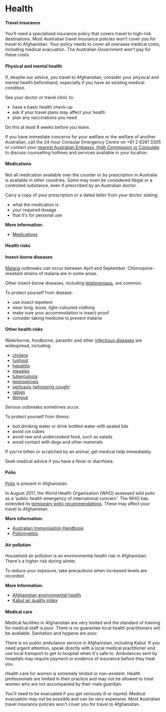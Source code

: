 # Health

#### Travel insurance

You’ll need a specialised insurance policy that covers travel to high-risk destinations. Most Australian travel insurance policies won't cover you for travel to Afghanistan. Your policy needs to cover all overseas medical costs, including medical evacuation. The Australian Government won’t pay for these costs.

#### Physical and mental health

If, despite our advice, you travel to Afghanistan, consider your physical and mental health beforehand, especially if you have an existing medical condition.

See your doctor or travel clinic to:

* have a basic health check-up
* ask if your travel plans may affect your health
* plan any vaccinations you need

Do this at least 8 weeks before you leave.

If you have immediate concerns for your welfare or the welfare of another Australian, call the 24-hour Consular Emergency Centre on +61 2 6261 3305 or contact your [nearest Australian Embassy, High Commission or Consulate](https://www.dfat.gov.au/about-us/our-locations/missions/our-embassies-and-consulates-overseas) to discuss counselling hotlines and services available in your location.

#### Medications

Not all medication available over the counter or by prescription in Australia is available in other countries. Some may even be considered illegal or a controlled substance, even if prescribed by an Australian doctor.

Carry a copy of your prescription or a dated letter from your doctor stating:

* what the medication is
* your required dosage
* that it's for personal use

**More information:**

* [Medications](/before-you-go/health/medications "Medication and medical equipment")

#### Health risks

#### Insect-borne diseases

[Malaria](https://www.who.int/news-room/fact-sheets/detail/malaria) outbreaks can occur between April and September. Chloroquine-resistant strains of malaria are in some areas.

Other insect-borne diseases, including [leishmaniasis](https://www.who.int/news-room/fact-sheets/detail/leishmaniasis), are common.

To protect yourself from disease:

* use insect repellent
* wear long, loose, light-coloured clothing
* make sure your accommodation is insect-proof
* consider taking medicine to prevent malaria

#### Other health risks

Waterborne, foodborne, parasitic and other [infectious diseases](https://www.smartraveller.gov.au/node/348) are widespread, including:

* [cholera](https://www.who.int/news-room/fact-sheets/detail/cholera)
* [typhoid](https://www.who.int/immunization/diseases/typhoid/en/)
* [hepatitis](https://www.who.int/hepatitis/en/)
* [measles](https://www.health.gov.au/diseases/measles)
* [tuberculosis](https://www.who.int/news-room/fact-sheets/detail/tuberculosis)
* [leptospirosis](https://www1.health.gov.au/internet/main/publishing.nsf/Content/ohp-leptospirosis-fs.htm)
* [pertussis (whooping cough)](https://www.who.int/immunization/diseases/pertussis/en/)
* [rabies](https://www.who.int/news-room/fact-sheets/detail/rabies)
* [dengue](https://www.healthdirect.gov.au/dengue-fever)

Serious outbreaks sometimes occur.

To protect yourself from illness:

* boil drinking water or drink bottled water with sealed lids
* avoid ice cubes
* avoid raw and undercooked food, such as salads
* avoid contact with dogs and other mammals

If you're bitten or scratched by an animal, get medical help immediately.

Seek medical advice if you have a fever or diarrhoea.

#### Polio

[Polio](https://www.who.int/news-room/fact-sheets/detail/poliomyelitis) is present in Afghanistan.

In August 2017, the World Health Organization (WHO) assessed wild polio as a 'public health emergency of international concern'. The WHO has extended its [temporary polio recommendations](http://www.who.int/mediacentre/news/statements/2017/14th-ihr-polio/en/). These may affect your travel to Afghanistan.

**More information:**

* [Australian Immunisation Handbook](https://immunisationhandbook.health.gov.au/)
* [Poliomyelitis](http://www.health.gov.au/internet/main/publishing.nsf/Content/ohp-poliomyelitis.htm)

#### Air pollution

Household air pollution is an environmental health risk in Afghanistan. There's a higher risk during winter.

To reduce your exposure, take precautions when increased levels are recorded.

**More Information:**

* [Afghanistan environmental health](http://www.emro.who.int/afg/programmes/eh.html)
* [Kabul air quality index](https://www.airvisual.com/afghanistan/kabul)

#### Medical care

Medical facilities in Afghanistan are very limited and the standard of training for medical staff is poor. There is no guarantee local health practitioners will be available. Sanitation and hygiene are poor.

There is no public ambulance service in Afghanistan, including Kabul. If you need urgent attention, speak directly with a local medical practitioner and use local transport to get to hospital when it's safe to. Ambulances sent by hospitals may require payment or evidence of insurance before they treat you.

Health care for women is extremely limited or non-existent. Health professionals are limited in their practice and may not be allowed to treat women who are not accompanied by their male guardian.

You'll need to be evacuated if you get seriously ill or injured. Medical evacuation may not be possible and can be very expensive. Most Australian travel insurance policies won't cover you for travel to Afghanistan.